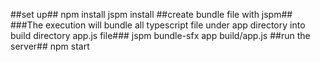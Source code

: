 ##set up##
npm install
jspm install
##create bundle file with jspm##
###The execution will bundle all typescript file under app directory into build directory app.js file###
jspm bundle-sfx app build/app.js
##run the server##
npm start
